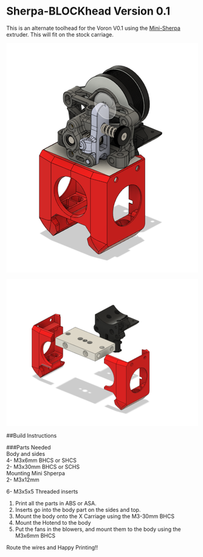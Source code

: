 # Sherpa-BLOCKhead Version 0.1

This is an alternate toolhead for the Voron V0.1 using the [Mini-Sherpa](https://github.com/Annex-Engineering/Sherpa_Mini-Extruder) extruder.
This will fit on the stock carriage.

![BLOCKhead](images/blockheadwithsherpa.png)

![BLOCKhead](images/blockheadexploded.png)

##Build Instructions

###Parts Needed  
Body and sides   
4- M3x6mm BHCS or SHCS  
2- M3x30mm BHCS or SCHS  
Mounting Mini Shperpa  
2- M3x12mm  

6- M3x5x5 Threaded inserts  

1. Print all the parts in ABS or ASA.  
2. Inserts go into the body part on the sides and top.  
3. Mount the body onto the X Carriage using the M3-30mm BHCS  
4. Mount the Hotend to the body  
5. Put the fans in the blowers, and mount them to the body using the M3x6mm BHCS    

Route the wires and Happy Printing!!
